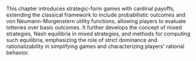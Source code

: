 This chapter introduces strategic-form games with cardinal payoffs, extending the classical framework to include probabilistic outcomes and von Neumann-Morgenstern utility functions, allowing players to evaluate lotteries over basic outcomes. It further develops the concept of mixed strategies, Nash equilibria in mixed strategies, and methods for computing such equilibria, emphasizing the role of strict dominance and rationalizability in simplifying games and characterizing players' rational behavior.
